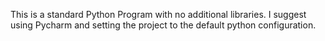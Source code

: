 This is a standard Python Program with no additional libraries. I suggest using Pycharm and setting the project to the default python configuration.
